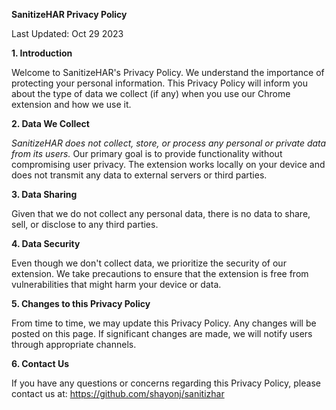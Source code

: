 **SanitizeHAR Privacy Policy**

Last Updated: Oct 29 2023

**1. Introduction**

Welcome to SanitizeHAR's Privacy Policy. We understand the importance of protecting your personal information. This Privacy Policy will inform you about the type of data we collect (if any) when you use our Chrome extension and how we use it.

**2. Data We Collect**

_SanitizeHAR does not collect, store, or process any personal or private data from its users._ Our primary goal is to provide functionality without compromising user privacy. The extension works locally on your device and does not transmit any data to external servers or third parties.

**3. Data Sharing**

Given that we do not collect any personal data, there is no data to share, sell, or disclose to any third parties.

**4. Data Security**

Even though we don't collect data, we prioritize the security of our extension. We take precautions to ensure that the extension is free from vulnerabilities that might harm your device or data.

**5. Changes to this Privacy Policy**

From time to time, we may update this Privacy Policy. Any changes will be posted on this page. If significant changes are made, we will notify users through appropriate channels.

**6. Contact Us**

If you have any questions or concerns regarding this Privacy Policy, please contact us at: https://github.com/shayonj/sanitizhar
